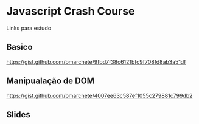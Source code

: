 # Javascript Crash Course

Links para estudo

## Basico

https://gist.github.com/bmarchete/9fbd7f38c6121bfc9f708fd8ab3a51df

## Manipualação de DOM

https://gist.github.com/bmarchete/4007ee63c587ef1055c279881c799db2

## Slides


